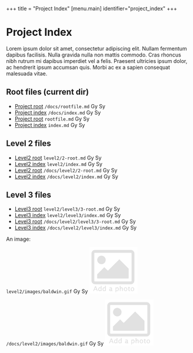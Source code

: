 +++
title = "Project Index"
[menu.main]
identifier="project_index"
+++

# Project Index

Lorem ipsum dolor sit amet, consectetur adipiscing elit. Nullam fermentum dapibus facilisis. Nulla gravida nulla non mattis commodo. Cras rhoncus nibh rutrum mi dapibus imperdiet vel a felis. Praesent ultricies ipsum dolor, ac hendrerit ipsum accumsan quis. Morbi ac ex a sapien consequat malesuada vitae.


## Root files (current dir)

* [Project root](/docs/rootfile.md) `/docs/rootfile.md` Gy Sy
* [Project index](/docs/index.md) `/docs/index.md` Gy Sy
* [Project root](rootfile.md) `rootfile.md` Gy Sy
* [Project index](index.md) `index.md` Gy Sy

## Level 2 files
* [Level2 root](level2/2-root.md) `level2/2-root.md` Gy Sy
* [Level2 index](level2/index.md) `level2/index.md` Gy Sy
* [Level2 root](/docs/level2/2-root.md) `/docs/level2/2-root.md` Gy Sy
* [Level2 index](/docs/level2/index.md) `/docs/level2/index.md` Gy Sy

## Level 3 files
* [Level3 root](level2/level3/3-root.md) `level2/level3/3-root.md` Gy Sy
* [Level3 index](level2/level3/index.md) `level2/level3/index.md` Gy Sy
* [Level3 root](/docs/level2/level3/3-root.md) `/docs/level2/level3/3-root.md` Gy Sy
* [Level3 index](/docs/level2/level3/index.md) `/docs/level2/level3/index.md` Gy Sy


An image:

`level2/images/baldwin.gif` Gy Sy
![add](level2/images/baldwin.gif)

`/docs/level2/images/baldwin.gif` Gy Sy
![add](/docs/level2/images/baldwin.gif)
